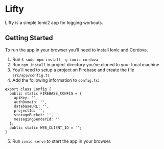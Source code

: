 # Lifty

Lifty is a simple Ionic2 app for logging workouts.

## Getting Started

To run the app in your browser you'll need to install Ionic and Cordova.

1. Run `$ sudo npm install -g ionic cordova`
2. Run `npm install` in project directory you've cloned to your local machine
3. You'll need to setup a project on Firebase and create the file `src/app/config.ts`
4. Add the following information to `config.ts`:

```
export class Config {
  public static FIREBASE_CONFIG = {
    apiKey: '',
    authDomain: '',
    databaseURL: '',
    projectId: '',
    storageBucket: '',
    messagingSenderId: ''
  };
  public static WEB_CLIENT_ID = '';
}
```

5. Run `ionic serve` to start the app in your browser.

